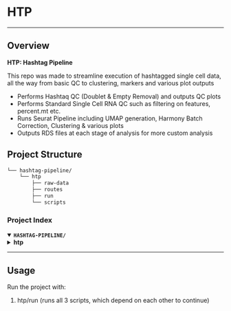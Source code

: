 # HTP

---

## Overview

**HTP: Hashtag Pipeline**

This repo was made to streamline execution of hashtagged single cell data, all the way from basic QC to clustering, markers and various plot outputs

- Performs Hashtaq QC (Doublet & Empty Removal) and outputs QC plots
- Performs Standard Single Cell RNA QC such as filtering on features, percent.mt etc.
- Runs Seurat Pipeline including UMAP generation, Harmony Batch Correction, Clustering & various plots
- Outputs RDS files at each stage of analysis for more custom analysis

## Project Structure

```sh
└── hashtag-pipeline/
    └── htp
        ├── raw-data
        ├── routes
        ├── run
        └── scripts
```

### Project Index

<details open>
	<summary><b><code>HASHTAG-PIPELINE/</code></b></summary>
	<!-- htp Submodule -->
	<details>
		<summary><b>htp</b></summary>
		<blockquote>
			<div class='directory-path' style='padding: 8px 0; color: #666;'>
				<code><b>⦿ htp</b></code>
			<table style='width: 100%; border-collapse: collapse;'>
			<thead>
				<tr style='background-color: #f8f9fa;'>
					<th style='width: 30%; text-align: left; padding: 8px;'>File Name</th>
					<th style='text-align: left; padding: 8px;'>Summary</th>
				</tr>
			</thead>
				<tr style='border-bottom: 1px solid #eee;'>
					<td style='padding: 8px;'><b><a href='/Users/aleksandrprystupa/Projects/Alex-BINF-Pipelines/hashtag-pipeline/blob/master/htp/run'>run</a></b></td>
					<td style='padding: 8px;'>- Execute a bash script to orchestrate High-Throughput Processing (HTP) tasks in the project<br>- The script triggers sequential jobs for HTP data quality control and processing based on dependencies, enhancing workflow efficiency.</td>
				</tr>
			</table>
			<!-- scripts Submodule -->
			<details>
				<summary><b>scripts</b></summary>
				<blockquote>
					<div class='directory-path' style='padding: 8px 0; color: #666;'>
						<code><b>⦿ htp.scripts</b></code>
					<table style='width: 100%; border-collapse: collapse;'>
					<thead>
						<tr style='background-color: #f8f9fa;'>
							<th style='width: 30%; text-align: left; padding: 8px;'>File Name</th>
							<th style='text-align: left; padding: 8px;'>Summary</th>
						</tr>
					</thead>
						<tr style='border-bottom: 1px solid #eee;'>
							<td style='padding: 8px;'><b><a href='/Users/aleksandrprystupa/Projects/Alex-BINF-Pipelines/hashtag-pipeline/blob/master/htp/scripts/HTO-QC.R'>HTO-QC.R</a></b></td>
							<td style='padding: 8px;'>- Generate HTO-QC statistics, filter singlets, and plot feature scatter graphs for each sample in the project<br>- Save resulting data and plots in designated directories<br>- This script automates quality control processes for high-throughput single-cell sequencing data, enhancing efficiency and reproducibility.</td>
						</tr>
						<tr style='border-bottom: 1px solid #eee;'>
							<td style='padding: 8px;'><b><a href='/Users/aleksandrprystupa/Projects/Alex-BINF-Pipelines/hashtag-pipeline/blob/master/htp/scripts/HTP-Processing.R'>HTP-Processing.R</a></b></td>
							<td style='padding: 8px;'>- Generate downstream analysis plots, identify markers, and run a multi-sample pipeline on RNA sequencing data using Seurat and other libraries<br>- Organize directories, load data, and save processed objects for further analysis.</td>
						</tr>
						<tr style='border-bottom: 1px solid #eee;'>
							<td style='padding: 8px;'><b><a href='/Users/aleksandrprystupa/Projects/Alex-BINF-Pipelines/hashtag-pipeline/blob/master/htp/scripts/RNA-QC.R'>RNA-QC.R</a></b></td>
							<td style='padding: 8px;'>- Generate RNA quality control (QC) plots, calculate summary stats, and merge Seurat objects<br>- Filter merged object based on RNA features and mitochondrial content<br>- Save QC results and merged objects for downstream analysis<br>- Key steps include QC plotting, stats calculation, object merging, and filtering based on feature thresholds.</td>
						</tr>
					</table>
					<!-- helper-functions Submodule -->
					<details>
						<summary><b>helper-functions</b></summary>
						<blockquote>
							<div class='directory-path' style='padding: 8px 0; color: #666;'>
								<code><b>⦿ htp.scripts.helper-functions</b></code>
							<table style='width: 100%; border-collapse: collapse;'>
							<thead>
								<tr style='background-color: #f8f9fa;'>
									<th style='width: 30%; text-align: left; padding: 8px;'>File Name</th>
									<th style='text-align: left; padding: 8px;'>Summary</th>
								</tr>
							</thead>
								<tr style='border-bottom: 1px solid #eee;'>
									<td style='padding: 8px;'><b><a href='/Users/aleksandrprystupa/Projects/Alex-BINF-Pipelines/hashtag-pipeline/blob/master/htp/scripts/helper-functions/utils.R'>utils.R</a></b></td>
									<td style='padding: 8px;'>Create new save directories and load multiple sheets from Excel files.</td>
								</tr>
								<tr style='border-bottom: 1px solid #eee;'>
									<td style='padding: 8px;'><b><a href='/Users/aleksandrprystupa/Projects/Alex-BINF-Pipelines/hashtag-pipeline/blob/master/htp/scripts/helper-functions/hto-utils.R'>hto-utils.R</a></b></td>
									<td style='padding: 8px;'>- Enable full HTO workflow by loading data, performing downstream analysis with HTO demux, adding metadata, and obtaining HTO demux stats<br>- Implement filtering stats per hashtag and plot feature scatter plots for comprehensive analysis<br>- Use these functions to streamline HTO data processing and analysis effortlessly.</td>
								</tr>
								<tr style='border-bottom: 1px solid #eee;'>
									<td style='padding: 8px;'><b><a href='/Users/aleksandrprystupa/Projects/Alex-BINF-Pipelines/hashtag-pipeline/blob/master/htp/scripts/helper-functions/hto-testing.R'>hto-testing.R</a></b></td>
									<td style='padding: 8px;'>- Load and normalize data from HTO samples, then display metadata and sample groups<br>- This script interacts with Seurat and other libraries to process and analyze HTO data, facilitating data loading and manipulation for downstream analysis in the project architecture.</td>
								</tr>
								<tr style='border-bottom: 1px solid #eee;'>
									<td style='padding: 8px;'><b><a href='/Users/aleksandrprystupa/Projects/Alex-BINF-Pipelines/hashtag-pipeline/blob/master/htp/scripts/helper-functions/hto-main-function.R'>hto-main-function.R</a></b></td>
									<td style='padding: 8px;'>- Define the main function <code>run.hto.workflow</code> to execute the HTO workflow, including loading data, downstream analysis, and HTO demultiplexing<br>- This function integrates helper functions from <code>hto-utils.R</code> and <code>utils.R</code> to process data efficiently within the projects architecture.</td>
								</tr>
								<tr style='border-bottom: 1px solid #eee;'>
									<td style='padding: 8px;'><b><a href='/Users/aleksandrprystupa/Projects/Alex-BINF-Pipelines/hashtag-pipeline/blob/master/htp/scripts/helper-functions/hto-testing.Rmd'>hto-testing.Rmd</a></b></td>
									<td style='padding: 8px;'>- Generate a summary detailing the function of the hto-testing file within the project's architecture<br>- The file processes Seurat objects, calculates various metrics, and generates quality control summaries for single-cell RNA sequencing data<br>- It plays a crucial role in assessing data quality and ensuring downstream analysis accuracy.</td>
								</tr>
								<tr style='border-bottom: 1px solid #eee;'>
									<td style='padding: 8px;'><b><a href='/Users/aleksandrprystupa/Projects/Alex-BINF-Pipelines/hashtag-pipeline/blob/master/htp/scripts/helper-functions/processing-utils.R'>processing-utils.R</a></b></td>
									<td style='padding: 8px;'>- Define a multi-sample pipeline to process data, including normalization, feature selection, scaling, PCA, harmony correction, UMAP, and clustering<br>- Implement functions to find markers using statistical tests and visualize UMAP plots with options for labeling and saving<br>- These functions enhance data analysis capabilities within the projects architecture.</td>
								</tr>
								<tr style='border-bottom: 1px solid #eee;'>
									<td style='padding: 8px;'><b><a href='/Users/aleksandrprystupa/Projects/Alex-BINF-Pipelines/hashtag-pipeline/blob/master/htp/scripts/helper-functions/rna-utils.R'>rna-utils.R</a></b></td>
									<td style='padding: 8px;'>- Generate RNA quality control statistics and plots for Seurat objects, aiding in data analysis and visualization<br>- The functions in this file help assess RNA quality by plotting violin and scatter plots, and summarizing key metrics like feature counts and mitochondrial gene percentages.</td>
								</tr>
							</table>
						</blockquote>
					</details>
				</blockquote>
			</details>
			<!-- routes Submodule -->
			<details>
				<summary><b>routes</b></summary>
				<blockquote>
					<div class='directory-path' style='padding: 8px 0; color: #666;'>
						<code><b>⦿ htp.routes</b></code>
					<table style='width: 100%; border-collapse: collapse;'>
					<thead>
						<tr style='background-color: #f8f9fa;'>
							<th style='width: 30%; text-align: left; padding: 8px;'>File Name</th>
							<th style='text-align: left; padding: 8px;'>Summary</th>
						</tr>
					</thead>
						<tr style='border-bottom: 1px solid #eee;'>
							<td style='padding: 8px;'><b><a href='/Users/aleksandrprystupa/Projects/Alex-BINF-Pipelines/hashtag-pipeline/blob/master/htp/routes/run-htp-rna-qc.sh'>run-htp-rna-qc.sh</a></b></td>
							<td style='padding: 8px;'>- Execute a bash script to run RNA quality control analysis<br>- Set job parameters and load necessary modules<br>- Create log directories and define the R script command<br>- Finally, execute the R script for Step-1 of the process.</td>
						</tr>
						<tr style='border-bottom: 1px solid #eee;'>
							<td style='padding: 8px;'><b><a href='/Users/aleksandrprystupa/Projects/Alex-BINF-Pipelines/hashtag-pipeline/blob/master/htp/routes/run-htp-hto-qc.sh'>run-htp-hto-qc.sh</a></b></td>
							<td style='padding: 8px;'>- Execute a script to run quality control analysis for HTO data<br>- Set up job parameters and load necessary modules<br>- The script runs an R command to perform QC tasks.</td>
						</tr>
						<tr style='border-bottom: 1px solid #eee;'>
							<td style='padding: 8px;'><b><a href='/Users/aleksandrprystupa/Projects/Alex-BINF-Pipelines/hashtag-pipeline/blob/master/htp/routes/run-htp-processing.sh'>run-htp-processing.sh</a></b></td>
							<td style='padding: 8px;'>- Facilitates running HTP processing job with specified configurations<br>- Sets up job parameters and executes R script for processing<br>- Handles job scheduling and resource allocation efficiently<br>- Simplifies running HTP processing tasks within the project architecture.</td>
						</tr>
					</table>
				</blockquote>
			</details>
		</blockquote>
	</details>
</details>

---

## Usage

Run the project with:

1. htp/run (runs all 3 scripts, which depend on each other to continue)
